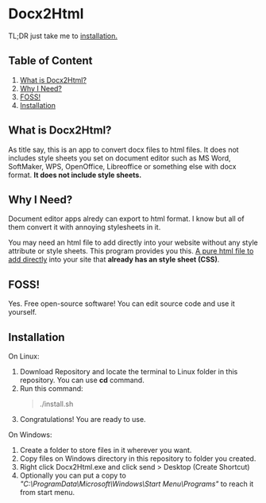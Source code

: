 # Docx2Html

TL;DR just take me to [installation.](#3)

## Table of Content

1. [What is Docx2Html?](#0)
2. [Why I Need?](#1)
3. [FOSS!](#2)
4. [Installation](#3)

<h2 id="0">What is Docx2Html?</h2>

As title say, this is an app to convert docx files to html files. It does not includes style sheets you set on document editor such as MS Word, SoftMaker, WPS, OpenOffice, Libreoffice or something else with docx format. **It does not include style sheets.**

<h2 id="1">Why I Need?</h2>
Document editor apps alredy can export to html format. I know but all of them convert it with annoying stylesheets in it.

You may need an html file to add directly into your website without any style attribute or style sheets. This program provides you this. <ins>A pure html file to add directly</ins> into your site that **already has an style sheet (CSS)**.

<h2 id="2">FOSS!</h2>

Yes. Free open-source software! You can edit source code and use it yourself.

<h2 id="3">Installation</h2>

On Linux:

1. Download Repository and locate the terminal to Linux folder in this repository. You can use **cd** command.
2. Run this command:
   > ./install.sh
3. Congratulations! You are ready to use.

On Windows:

1. Create a folder to store files in it wherever you want.
2. Copy files on Windows directory in this repository to folder you created.
3. Right click Docx2Html.exe and click send > Desktop (Create Shortcut)
4. Optionally you can put a copy to *"C:\ProgramData\Microsoft\Windows\Start Menu\Programs\"* to reach it from start menu.